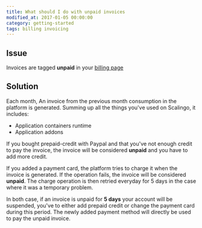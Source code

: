 ```yaml
---
title: What should I do with unpaid invoices
modified_at: 2017-01-05 00:00:00
category: getting-started
tags: billing invoicing
---
```


## Issue

Invoices are tagged **unpaid** in your [billing page](https://my.scalingo.com/billing)

## Solution

Each month, An invoice from the previous month consumption in the platform is
generated. Summing up all the things you've used on Scalingo, it includes:

* Application containers runtime
* Application addons

If you bought prepaid-credit with Paypal and that you've not enough credit to
pay the invoice, the invoice will be considered **unpaid** and you have to add
more credit.

If you added a payment card, the platform tries to charge it when the invoice
is generated. If the operation fails, the invoice will be considered
**unpaid**. The charge operation is then retried everyday for 5 days in the
case where it was a temporary problem.

In both case, if an invoice is unpaid for **5 days** your account will be
suspended, you've to either add prepaid credit or change the payment card
during this period. The newly added payment method will directly be used to pay
the unpaid invoice.
